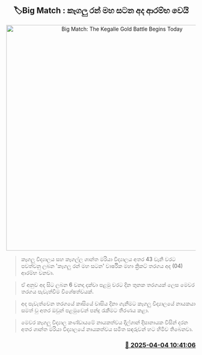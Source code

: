 <p align='center'><b><h2 align='center' title='Big Match: The Kegalle Gold Battle Begins Today'>🏷Big Match : කෑගලු රන් මහ සටන අද ආරම්භ වෙයි</h2></b></p>
<p align='center'><img src='https://helakuru.sgp1.cdn.digitaloceanspaces.com/esana/images/lib/battle-of-the-gold-kegalle.jpg' width='600' alt='Big Match: The Kegalle Gold Battle Begins Today'></p>

> කෑගලු විද්‍යාලය සහ කෑගල්ල ශාන්ත මරියා විද්‍යාලය අතර 43 වැනි වරට පවත්වනු ලබන 'කෑගලු රන් මහ සටන' වාර්ෂික මහා ක්‍රිකට් තරගය අද (04) ආරම්භ වනවා.

> ඒ අනුව අද සිට ලබන 6 වනදා දක්වා පළමු වරට දින තුනක තරගයක් ලෙස මෙවර තරගය පැවැත්වීම විශේෂත්වයක්.

> අද පැවැත්වෙන තරගයේ කාසි‍යේ වාසිය දිනා ගැනීමට කෑගලු විද්‍යාලයේ නායකයා සමත් වු අතර ඔවුන් පළමුවෙන් පන්දු රැකීමට තීරණය කළා.

> මෙවර කෑගලු විද්‍යාල කණ්ඩායමේ නායකත්වය දිල්ශාන් දිසානායක විසින් දරන අතර ශාන්ත මරියා විද්‍යාලයේ නායකත්වය සමිත සඳරුවන් හ​ට හිමිව තිබෙනවා.



<h3 align='right'><a href='https://www.helakuru.lk/esana/p/108932/'>📅 2025-04-04 10:41:06</a></h3>
